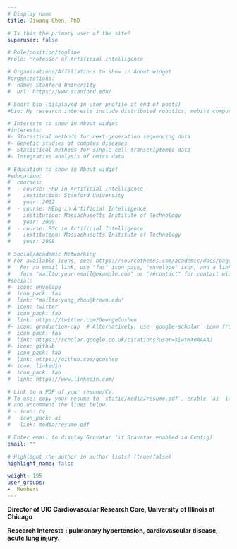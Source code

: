 ```yaml
---
# Display name
title: Jiwang Chen, PhD

# Is this the primary user of the site?
superuser: false

# Role/position/tagline
#role: Professor of Artificial Intelligence

# Organizations/Affiliations to show in About widget
#organizations:
#- name: Stanford University
#  url: https://www.stanford.edu/

# Short bio (displayed in user profile at end of posts)
#bio: My research interests include distributed robotics, mobile computing and programmable matter.

# Interests to show in About widget
#interests:
#- Statistical methods for next-generation sequencing data
#- Genetic studies of complex diseases
#- Statistical methods for single cell transcriptomic data
#- Integrative analysis of omics data

# Education to show in About widget
#education:
#  courses:
#  - course: PhD in Artificial Intelligence
#    institution: Stanford University
#    year: 2012
#  - course: MEng in Artificial Intelligence
#    institution: Massachusetts Institute of Technology
#    year: 2009
#  - course: BSc in Artificial Intelligence
#    institution: Massachusetts Institute of Technology
#    year: 2008

# Social/Academic Networking
# For available icons, see: https://sourcethemes.com/academic/docs/page-builder/#icons
#   For an email link, use "fas" icon pack, "envelope" icon, and a link in the
#   form "mailto:your-email@example.com" or "/#contact" for contact widget.
#social:
#- icon: envelope
#  icon_pack: fas
#  link: "mailto:yang_zhou@brown.edu"
#- icon: twitter
#  icon_pack: fab
#  link: https://twitter.com/GeorgeCushen
#- icon: graduation-cap  # Alternatively, use `google-scholar` icon from `ai` icon pack
#  icon_pack: fas
#  link: https://scholar.google.co.uk/citations?user=sIwtMXoAAAAJ
#- icon: github
#  icon_pack: fab
#  link: https://github.com/gcushen
#- icon: linkedin
#  icon_pack: fab
#  link: https://www.linkedin.com/

# Link to a PDF of your resume/CV.
# To use: copy your resume to `static/media/resume.pdf`, enable `ai` icons in `params.toml`, 
# and uncomment the lines below.
# - icon: cv
#   icon_pack: ai
#   link: media/resume.pdf

# Enter email to display Gravatar (if Gravatar enabled in Config)
email: ""

# Highlight the author in author lists? (true/false)
highlight_name: false

weight: 195
user_groups:
-  Members
---
```


**Director of UIC Cardiovascular Research Core, University of Illinois at Chicago**

**Research Interests : pulmonary hypertension, cardiovascular disease, acute lung injury.**



